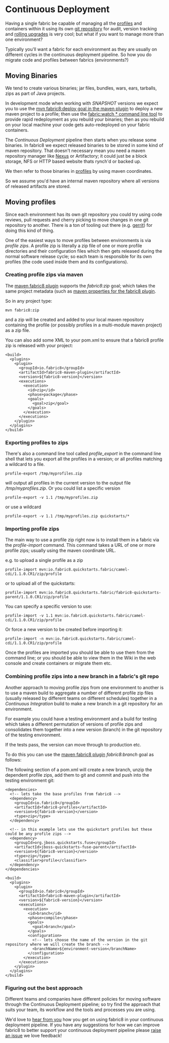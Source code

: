 # Continuous Deployment

Having a single fabric be capable of managing all the [profiles](profiles.html) and containers within it using its own [git repository](git.html) for audit, version tracking and [rolling upgrades](rollingUpgrade.html) is very cool; but what if you want to manage more than one environment?

Typically you'll want a fabric for each environment as they are usually on different cycles in the continuous deployment pipeline. So how you do migrate code and profiles between fabrics (environments?)

## Moving Binaries

We tend to create various binaries; jar files, bundles, wars, ears, tarballs, zips as part of Java projects.

In development mode when working with _SNAPSHOT_ versions we expect you to use the [mvn fabric8:deploy goal in the maven plugin](mavenPlugin.html) to deploy a new maven project to a profile; then use the [fabric:watch * command line tool](developer.html) to provide rapid redeployment as you rebuild your binaries; then as you rebuild on your local machine your code gets auto-redeployed on your fabric containers.

The _Continuous Deployment_ pipeline then starts when you release some binaries. In fabric8 we expect released binaries to be stored in some kind of maven repository. That doesn't necessary mean you need a maven repository manager like [Nexus](http://www.sonatype.org/nexus/) or Artifactory; it could just be a block storage, NFS or HTTP based website thats rynch'd or backed up.

We then refer to those binaries in [profiles](profiles.html) by using maven coordinates.

So we assume you'd have an internal maven repository where all versions of released artifacts are stored.

## Moving profiles

Since each environment has its own git repository you could try using code reviews, pull requests and cherry picking to move changes in one git repository to another. There is a ton of tooling out there (e.g. [gerrit](https://code.google.com/p/gerrit/)) for doing this kind of thing.

One of the easiest ways to move profiles between environments is via _profile zips_. A profile zip is literally a zip file of one or more profile directories and their configuration files which then gets released during the normal software release cycle; so each team is responsible for its own profiles (the code used inside them and its configurations).

### Creating profile zips via maven

The [maven fabric8 plugin](mavenPlugin.html) supports the _fabric8:zip_ goal; which takes the same project metadata (such as [maven properties for the fabric8 plugin](mavenPlugin.html#property-reference).

So in any project type:

    mvn fabric8:zip

and a zip will be created and added to your local maven repository containing the profile (or possibly profiles in a multi-module maven project) as a zip file.

You can also add some XML to your pom.xml to ensure that a fabric8 profile zip is released with your project:

    <build>
      <plugins>
        <plugin>
          <groupId>io.fabric8</groupId>
          <artifactId>fabric8-maven-plugin</artifactId>
          <version>${fabric8-version}</version>
          <executions>
            <execution>
              <id>zip</id>
              <phase>package</phase>
              <goals>
                <goal>zip</goal>
              </goals>
            </execution>
          </executions>
        </plugin>
      </plugins>
    </build>

### Exporting profiles to zips

There's also a command line tool called _profile_export_ in the command line shell that lets you export all the profiles in a version; or all profiles matching a wildcard to a file.

    profile-export /tmp/myprofiles.zip

will output all profiles in the current version to the output file _/tmp/myprofiles.zip_. Or you could list a specific version

    profile-export -v 1.1 /tmp/myprofiles.zip

or use a wildcard

    profile-export -v 1.1 /tmp/myprofiles.zip quickstarts/*

### Importing profile zips

The main way to use a profile zip right now is to install them in a fabric via the _profile-import_ command. This command takes a URL of one or more profile zips; usually using the maven coordinate URL.

e.g. to upload a single profile as a zip

    profile-import mvn:io.fabric8.quickstarts.fabric/camel-cdi/1.1.0.CR1/zip/profile

or to upload all of the quickstarts:

    profile-import mvn:io.fabric8.quickstarts.fabric/fabric8-quickstarts-parent/1.1.0.CR1/zip/profile

You can specify a specific version to use:

    profile-import -v 1.1 mvn:io.fabric8.quickstarts.fabric/camel-cdi/1.1.0.CR1/zip/profile

Or force a new version to be created before importing it:

    profile-import -n mvn:io.fabric8.quickstarts.fabric/camel-cdi/1.1.0.CR1/zip/profile

Once the profiles are imported you should be able to use them from the command line; or you should be able to view them in the Wiki in the web console and create containers or migrate them etc.

### Combining profile zips into a new branch in a fabric's git repo

Another approach to moving profile zips from one environment to another is to use a maven build to aggregate a number of different profile zip files (usually released by different teams on different schedules) together in a _Continuous Integration_ build to make a new branch in a git repository for an environment.

For example you could have a testing environment and a build for testing which takes a different permutation of versions of profile zips and consolidates them together into a new version (branch) in the git repository of the testing environment.

If the tests pass, the version can move through to production etc.

To do this you can use the  [maven fabric8 plugin](mavenPlugin.html) _fabric8:branch_ goal as follows:

The following section of a pom.xml will create a new branch, unzip the dependent profile zips, add them to git and commit and push into the testing environment git:

    <dependencies>
      <!-- lets take the base profiles from fabric8 -->
      <dependency>
        <groupId>io.fabric8</groupId>
        <artifactId>fabric8-profiles</artifactId>
        <version>${fabric8-version}</version>
        <type>zip</type>
      </dependency>

      <!-- in this example lets use the quickstart profiles but these could be any profile zips -->
      <dependency>
        <groupId>org.jboss.quickstarts.fuse</groupId>
        <artifactId>jboss-quickstarts-fuse-parent</artifactId>
        <version>${fabric8-version}</version>
        <type>zip</type>
        <classifier>profile</classifier>
      </dependency>
    </dependencies>

    <build>
      <plugins>
        <plugin>
          <groupId>io.fabric8</groupId>
          <artifactId>fabric8-maven-plugin</artifactId>
          <version>${fabric8-version}</version>
          <executions>
            <execution>
              <id>branch</id>
              <phase>compile</phase>
              <goals>
                <goal>branch</goal>
              </goals>
              <configuration>
                <!-- lets choose the name of the version in the git repository where we will create the branch -->
                <branchName>${environment-version</branchName>
              </configuration>
            </execution>
          </executions>
        </plugin>
      </plugins>
    </build>

### Figuring out the best approach

Different teams and companies have different policies for moving software through the Continuous Deployment pipeline; so try find the approach that suits your team, its workflow and the tools and processes you are using.

We'd love to [hear from you](http://fabric8.io/community/index.html) how you get on using fabric8 in your continuous deployment pipeline. If you have any suggestions for how we can improve fabric8 to better support your continuous deployment pipeline please [raise an issue](https://github.com/fabric8io/fabric8/issues) we love feedback!


